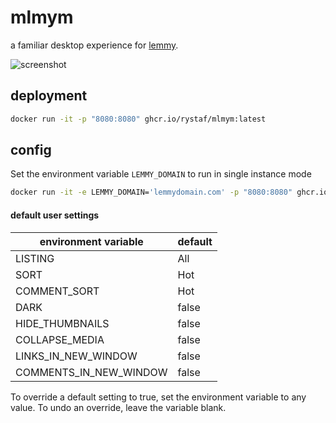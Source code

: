 # mlmym
a familiar desktop experience for [lemmy](https://join-lemmy.org).

![screenshot](https://raw.githubusercontent.com/rystaf/mlmym/main/screenshot1.png?raw=true)

## deployment

```bash
docker run -it -p "8080:8080" ghcr.io/rystaf/mlmym:latest
```

## config
Set the environment variable `LEMMY_DOMAIN` to run in single instance mode
```bash
docker run -it -e LEMMY_DOMAIN='lemmydomain.com' -p "8080:8080" ghcr.io/rystaf/mlmym:latest
```
#### default user settings
| environment variable   | default |
|------------------------| ------- |
| LISTING                | All |
| SORT                   | Hot |
| COMMENT_SORT           | Hot |
| DARK                   | false |
| HIDE_THUMBNAILS        | false |
| COLLAPSE_MEDIA         | false |
| LINKS_IN_NEW_WINDOW    | false |
| COMMENTS_IN_NEW_WINDOW | false |

To override a default setting to true, set the environment variable to any value. To undo an override, leave the variable blank.
